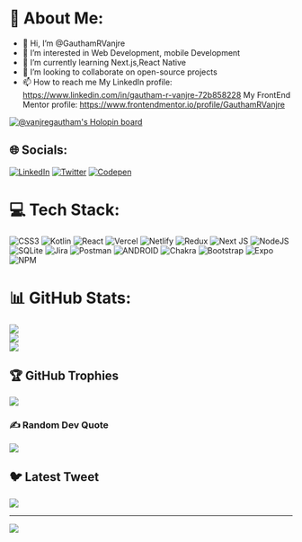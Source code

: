 # 💫 About Me:
- 👋 Hi, I’m @GauthamRVanjre
- 👀 I’m interested in Web Development, mobile Development 
- 🌱 I’m currently learning Next.js,React Native
- 💞️ I’m looking to collaborate on open-source projects
- 📫 How to reach me 
     My LinkedIn profile: https://www.linkedin.com/in/gautham-r-vanjre-72b858228
     My FrontEnd Mentor profile: https://www.frontendmentor.io/profile/GauthamRVanjre

[![@vanjregautham's Holopin board](https://holopin.me/vanjregautham)](https://holopin.io/@vanjregautham)



## 🌐 Socials:
[![LinkedIn](https://img.shields.io/badge/LinkedIn-%230077B5.svg?logo=linkedin&logoColor=white)](https://linkedin.com/in/https://www.linkedin.com/in/gautham-r-vanjre-72b858228/) [![Twitter](https://img.shields.io/badge/Twitter-%231DA1F2.svg?logo=Twitter&logoColor=white)](https://twitter.com/https://twitter.com/vanjregautham1) [![Codepen](https://img.shields.io/badge/Codepen-000000?style=for-the-badge&logo=codepen&logoColor=white)](https://codepen.io/https://codepen.io/Gauthamrv) 

# 💻 Tech Stack:
![CSS3](https://img.shields.io/badge/css3-%231572B6.svg?style=for-the-badge&logo=css3&logoColor=white) ![Kotlin](https://img.shields.io/badge/kotlin-%230095D5.svg?style=for-the-badge&logo=kotlin&logoColor=white) ![React](https://img.shields.io/badge/react-%2320232a.svg?style=for-the-badge&logo=react&logoColor=%2361DAFB) ![Vercel](https://img.shields.io/badge/vercel-%23000000.svg?style=for-the-badge&logo=vercel&logoColor=white) ![Netlify](https://img.shields.io/badge/netlify-%23000000.svg?style=for-the-badge&logo=netlify&logoColor=#00C7B7) ![Redux](https://img.shields.io/badge/redux-%23593d88.svg?style=for-the-badge&logo=redux&logoColor=white) ![Next JS](https://img.shields.io/badge/Next-black?style=for-the-badge&logo=next.js&logoColor=white) ![NodeJS](https://img.shields.io/badge/node.js-6DA55F?style=for-the-badge&logo=node.js&logoColor=white) ![SQLite](https://img.shields.io/badge/sqlite-%2307405e.svg?style=for-the-badge&logo=sqlite&logoColor=white) ![Jira](https://img.shields.io/badge/jira-%230A0FFF.svg?style=for-the-badge&logo=jira&logoColor=white) ![Postman](https://img.shields.io/badge/Postman-FF6C37?style=for-the-badge&logo=postman&logoColor=white) ![ANDROID](https://img.shields.io/badge/android-%2320232a.svg?style=for-the-badge&logo=android&logoColor=%a4c639) ![Chakra](https://img.shields.io/badge/chakra-%234ED1C5.svg?style=for-the-badge&logo=chakraui&logoColor=white) ![Bootstrap](https://img.shields.io/badge/bootstrap-%23563D7C.svg?style=for-the-badge&logo=bootstrap&logoColor=white) ![Expo](https://img.shields.io/badge/expo-1C1E24?style=for-the-badge&logo=expo&logoColor=#D04A37) ![NPM](https://img.shields.io/badge/NPM-%23000000.svg?style=for-the-badge&logo=npm&logoColor=white)
# 📊 GitHub Stats:
![](https://github-readme-stats.vercel.app/api?username=GauthamRVanjre&theme=dark&hide_border=true&include_all_commits=false&count_private=false)<br/>
![](https://github-readme-streak-stats.herokuapp.com/?user=GauthamRVanjre&theme=dark&hide_border=true)<br/>
![](https://github-readme-stats.vercel.app/api/top-langs/?username=GauthamRVanjre&theme=dark&hide_border=true&include_all_commits=false&count_private=false&layout=compact)

## 🏆 GitHub Trophies
![](https://github-profile-trophy.vercel.app/?username=GauthamRVanjre&theme=radical&no-frame=false&no-bg=true&margin-w=4)

### ✍️ Random Dev Quote
![](https://quotes-github-readme.vercel.app/api?type=horizontal&theme=radical)

## 🐦 Latest Tweet
[![](https://gtce.itsvg.in/api?username=https://twitter.com/vanjregautham1)](https://github.com/VishwaGauravIn/github-twitter-card-embed)

---
[![](https://visitcount.itsvg.in/api?id=GauthamRVanjre&icon=0&color=0)](https://visitcount.itsvg.in)

<!---
GauthamRVanjre/GauthamRVanjre is a ✨ special ✨ repository because its `README.md` (this file) appears on your GitHub profile.
You can click the Preview link to take a look at your changes.
--->
